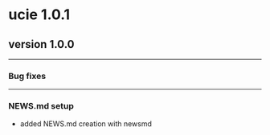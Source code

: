 # ucie 1.0.1

## version 1.0.0

---


### Bug fixes


---

### NEWS.md setup

- added NEWS.md creation with newsmd

